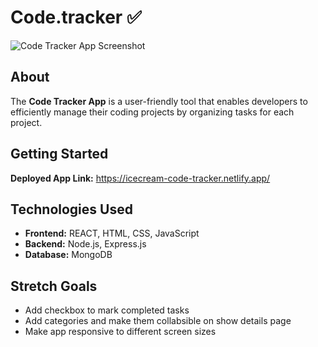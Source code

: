 # Code.tracker :white_check_mark:
![Code Tracker App Screenshot](https://github.com/bmwint22/project-3-frontend/blob/benita/Code%20Tracker%20Screenshot.png?raw=true)
## About
The **Code Tracker App** is a user-friendly tool that enables developers to efficiently manage their coding projects by organizing tasks for each project.
##  Getting Started
 **Deployed App Link:** https://icecream-code-tracker.netlify.app/
##  Technologies Used
- **Frontend:** REACT, HTML, CSS, JavaScript
- **Backend:** Node.js, Express.js
- **Database:** MongoDB
## Stretch Goals
- Add checkbox to mark completed tasks
- Add categories and make them collabsible on show details page
- Make app responsive to different screen sizes
